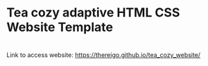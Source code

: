 ###
# Tea cozy adaptive HTML CSS Website Template
#
Link to access website: https://thereigo.github.io/tea_cozy_website/
